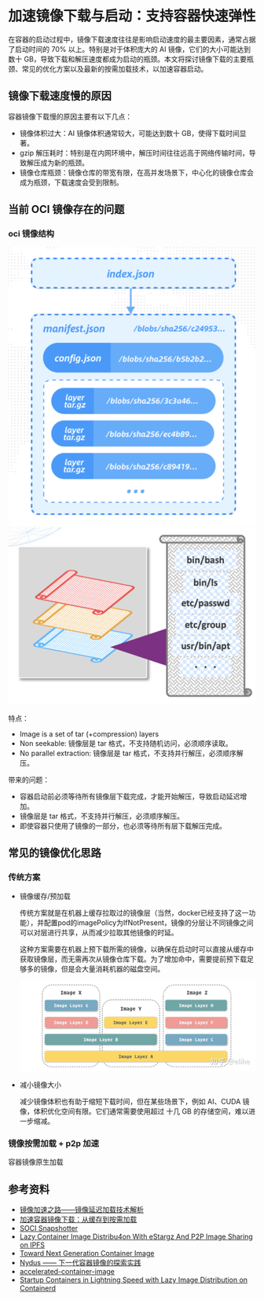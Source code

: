 # 加速镜像下载与启动：支持容器快速弹性

在容器的启动过程中，镜像下载速度往往是影响启动速度的最主要因素，通常占据了启动时间的 70% 以上。特别是对于体积庞大的 AI 镜像，它们的大小可能达到数十 GB，导致下载和解压速度都成为启动的瓶颈。本文将探讨镜像下载的主要瓶颈、常见的优化方案以及最新的按需加载技术，以加速容器启动。

## 镜像下载速度慢的原因
容器镜像下载慢的原因主要有以下几点：
- 镜像体积过大：AI 镜像体积通常较大，可能达到数十 GB，使得下载时间显著。
- gzip 解压耗时：特别是在内网环境中，解压时间往往远高于网络传输时间，导致解压成为新的瓶颈。
- 镜像仓库瓶颈：镜像仓库的带宽有限，在高并发场景下，中心化的镜像仓库会成为瓶颈，下载速度会受到限制。

## 当前 OCI 镜像存在的问题

### oci 镜像结构
![docker-oci](/imgs/image-oci.png)
![docker-oci2](/imgs/image-oci2.png)

特点：
- Image is a set of tar (+compression) layers
- Non seekable: 镜像层是 tar 格式，不支持随机访问，必须顺序读取。
- No parallel extraction: 镜像层是 tar 格式，不支持并行解压，必须顺序解压。

带来的问题：
- 容器启动前必须等待所有镜像层下载完成，才能开始解压，导致启动延迟增加。
- 镜像层是 tar 格式，不支持并行解压，必须顺序解压。
- 即使容器只使用了镜像的一部分，也必须等待所有层下载解压完成。


## 常见的镜像优化思路
### 传统方案
- 镜像缓存/预加载

    传统方案就是在机器上缓存拉取过的镜像层（当然，docker已经支持了这一功能），并配置pod的imagePolicy为IfNotPresent，镜像的分层让不同镜像之间可以对层进行共享，从而减少拉取其他镜像的时延。
    
    这种方案需要在机器上预下载所需的镜像，以确保在启动时可以直接从缓存中获取镜像层，而无需再次从镜像仓库下载。为了增加命中，需要提前预下载足够多的镜像，但是会大量消耗机器的磁盘空间。

    ![docker-layer](/imgs/docker-layer.png)

  
    
- 减小镜像大小

    减少镜像体积也有助于缩短下载时间，但在某些场景下，例如 AI、CUDA 镜像，体积优化空间有限。它们通常需要使用超过 十几 GB 的存储空间，难以进一步缩减。

### 镜像按需加载 + p2p 加速

容器镜像原生加载



## 参考资料
- [镜像加速之路——镜像延迟加载技术解析](https://zhuanlan.zhihu.com/p/346829631)
- [加速容器镜像下载：从缓存到按需加载](https://oilbeater.com/2024/10/31/docker-pull)
- [SOCI Snapshotter](https://github.com/awslabs/soci-snapshotter)
- [Lazy Container Image Distribu4on With eStargz And P2P Image Sharing on IPFS](https://indico.cern.ch/event/1079490/contributions/4939494/attachments/2507120/4308126/snapshotter.pdf)
- [Toward Next Generation Container Image](https://drive.google.com/file/d/1LRfLUkNxShxxWU7SKjc_50U0N9ZnGIdV/view?pli=1)
- [Nydus —— 下一代容器镜像的探索实践](https://www.sofastack.tech/blog/nydus-exploratory-practice-of-next-generation-container-images/)
- [accelerated-container-image](https://github.com/containerd/accelerated-container-image)
- [Startup Containers in Lightning Speed with Lazy Image Distribution on Containerd](https://medium.com/nttlabs/startup-containers-in-lightning-speed-with-lazy-image-distribution-on-containerd-243d94522361)
